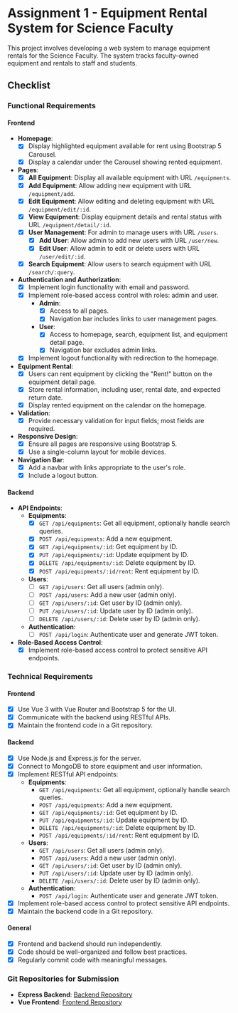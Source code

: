 # Assignment 1 - Equipment Rental System for Science Faculty

This project involves developing a web system to manage equipment rentals for the Science Faculty. The system tracks faculty-owned equipment and rentals to staff and students.

## Checklist

### Functional Requirements

#### Frontend

- **Homepage**:
  - [x] Display highlighted equipment available for rent using Bootstrap 5 Carousel.
  - [x] Display a calendar under the Carousel showing rented equipment.

- **Pages**:
  - [x] **All Equipment**: Display all available equipment with URL `/equipments`.
  - [x] **Add Equipment**: Allow adding new equipment with URL `/equipment/add`.
  - [x] **Edit Equipment**: Allow editing and deleting equipment with URL `/equipment/edit/:id`.
  - [x] **View Equipment**: Display equipment details and rental status with URL `/equipment/detail/:id`.
  - [x] **User Management**: For admin to manage users with URL `/users`.
    - [x] **Add User**: Allow admin to add new users with URL `/user/new`.
    - [x] **Edit User**: Allow admin to edit or delete users with URL `/user/edit/:id`.
  - [x] **Search Equipment**: Allow users to search equipment with URL `/search/:query`.

- **Authentication and Authorization**:
  - [x] Implement login functionality with email and password.
  - [x] Implement role-based access control with roles: admin and user.
    - **Admin**:
      - [x] Access to all pages.
      - [x] Navigation bar includes links to user management pages.
    - **User**:
      - [x] Access to homepage, search, equipment list, and equipment detail page.
      - [x] Navigation bar excludes admin links.
  - [x] Implement logout functionality with redirection to the homepage.

- **Equipment Rental**:
  - [x] Users can rent equipment by clicking the "Rent!" button on the equipment detail page.
  - [x] Store rental information, including user, rental date, and expected return date.
  - [x] Display rented equipment on the calendar on the homepage.

- **Validation**:
  - [x] Provide necessary validation for input fields; most fields are required.

- **Responsive Design**:
  - [x] Ensure all pages are responsive using Bootstrap 5.
  - [x] Use a single-column layout for mobile devices.

- **Navigation Bar**:
  - [x] Add a navbar with links appropriate to the user's role.
  - [x] Include a logout button.

#### Backend

- **API Endpoints**:
  - **Equipments**:
    - [x] `GET /api/equipments`: Get all equipment, optionally handle search queries.
    - [x] `POST /api/equipments`: Add a new equipment.
    - [x] `GET /api/equipments/:id`: Get equipment by ID.
    - [x] `PUT /api/equipments/:id`: Update equipment by ID.
    - [x] `DELETE /api/equipments/:id`: Delete equipment by ID.
    - [x] `POST /api/equipments/:id/rent`: Rent equipment by ID.
  - **Users**:
    - [ ] `GET /api/users`: Get all users (admin only).
    - [ ] `POST /api/users`: Add a new user (admin only).
    - [ ] `GET /api/users/:id`: Get user by ID (admin only).
    - [ ] `PUT /api/users/:id`: Update user by ID (admin only).
    - [ ] `DELETE /api/users/:id`: Delete user by ID (admin only).
  - **Authentication**:
    - [ ] `POST /api/login`: Authenticate user and generate JWT token.

- **Role-Based Access Control**:
  - [x] Implement role-based access control to protect sensitive API endpoints.

### Technical Requirements

#### Frontend

- [x] Use Vue 3 with Vue Router and Bootstrap 5 for the UI.
- [x] Communicate with the backend using RESTful APIs.
- [x] Maintain the frontend code in a Git repository.

#### Backend

- [x] Use Node.js and Express.js for the server.
- [x] Connect to MongoDB to store equipment and user information.
- [x] Implement RESTful API endpoints:
  - **Equipments**:
    - `GET /api/equipments`: Get all equipment, optionally handle search queries.
    - `POST /api/equipments`: Add a new equipment.
    - `GET /api/equipments/:id`: Get equipment by ID.
    - `PUT /api/equipments/:id`: Update equipment by ID.
    - `DELETE /api/equipments/:id`: Delete equipment by ID.
    - `POST /api/equipments/:id/rent`: Rent equipment by ID.
  - **Users**:
    - `GET /api/users`: Get all users (admin only).
    - `POST /api/users`: Add a new user (admin only).
    - `GET /api/users/:id`: Get user by ID (admin only).
    - `PUT /api/users/:id`: Update user by ID (admin only).
    - `DELETE /api/users/:id`: Delete user by ID (admin only).
  - **Authentication**:
    - `POST /api/login`: Authenticate user and generate JWT token.
- [x] Implement role-based access control to protect sensitive API endpoints.
- [x] Maintain the backend code in a Git repository.

#### General

- [x] Frontend and backend should run independently.
- [x] Code should be well-organized and follow best practices.
- [x] Regularly commit code with meaningful messages.

### Git Repositories for Submission

- **Express Backend**: [Backend Repository](https://classroom.github.com/a/hKS8g7jL)
- **Vue Frontend**: [Frontend Repository](https://classroom.github.com/a/p7PSD34y)